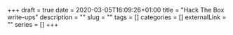 +++
draft = true
date = 2020-03-05T16:09:26+01:00
title = "Hack The Box write-ups"
description = ""
slug = ""
tags = []
categories = []
externalLink = ""
series = []
+++
